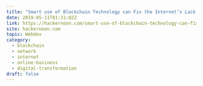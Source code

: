 ```yaml
---
title: "Smart use of Blockchain Technology can Fix the Internet’s Lack of Trust"
date: 2019-05-11T01:31:02Z
link: https://hackernoon.com/smart-use-of-blockchain-technology-can-fix-the-internets-lack-of-trust-bbf8b224efc2?source=rss----3a8144eabfe3---4&utm_medium=RSS&utm_source=hune
site: hackernoon.com
topic: Webdev
category:
  - blockchain
  - network
  - internet
  - online-business
  - digital-transformation
draft: false
---
```

